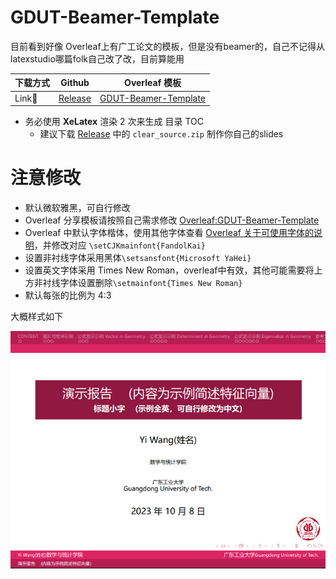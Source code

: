 # GDUT-Beamer-Template

目前看到好像 Overleaf上有广工论文的模板，但是没有beamer的，自己不记得从latexstudio哪篇folk自己改了改，目前算能用

|下载方式|Github|Overleaf 模板|
|---|---|---|
|Link🔗|[Release](https://github.com/MaxW322/GDUT-Beamer-Template/releases/)|[GDUT-Beamer-Template](https://www.overleaf.com/latex/templates/gdut-beamer-for-slides/scmkdqfwksxm)|

- 务必使用 **XeLatex** 渲染 2 次来生成 目录 TOC
  - 建议下载 [Release](https://github.com/MaxW322/GDUT-Beamer-Template/releases/) 中的 `clear_source.zip` 制作你自己的slides


# 注意修改
- 默认微软雅黑，可自行修改
- Overleaf 分享模板请按照自己需求修改 [Overleaf:GDUT-Beamer-Template](https://www.overleaf.com/latex/templates/gdut-beamer-for-slides/scmkdqfwksxm)
- Overleaf 中默认字体楷体，使用其他字体查看 [Overleaf 关于可使用字体的说明](https://cn.overleaf.com/learn/latex/Questions/Which_OTF_or_TTF_fonts_are_supported_via_fontspec%3F#Chinese)，并修改对应 `\setCJKmainfont{FandolKai}`
- 设置非衬线字体采用黑体`\setsansfont{Microsoft YaHei}`
- 设置英文字体采用 Times New Roman，overleaf中有效，其他可能需要将上方非衬线字体设置删除`\setmainfont{Times New Roman} `
- 默认每张的比例为 4:3

大概样式如下

<img alt="sample" src="https://github.com/MaxW322/GDUT-Beamer-Template/blob/437987e100d243624d7b35d3f9e7cfa5aac0e986/fig/sample.png">
